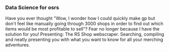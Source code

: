 ### Data Science for osrs

Have you ever thought "Wow, I wonder how I could quickly make gp but don't feel like manually going through 3000 shops in order to find out which items would be most profitable to sell"? Fear no longer because I have the solution for you! Presenting: The RS Shop webscraper. Searching, compiling and neatly presenting you with what you want to know for all your merching adventures.
